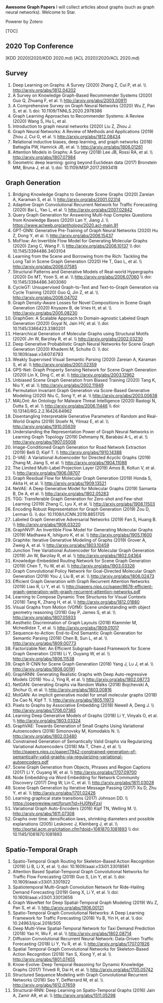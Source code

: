 **Awesome Graph Papers**
I will collect articles about graphs (such as graph neural networks). Welcome to Star.

Powerer by Zotero

[TOC]

## 2020 Top Conference
[KDD 2020](2020/KDD 2020.md)
[ACL 2020](2020/ACL 2020.md)

## Survey
1. Deep Learning on Graphs: A Survey (2020) Zhang Z, Cui P, et al. \\\ http://arxiv.org/abs/1812.04202
2. A Survey on Knowledge Graph-Based Recommender Systems (2020) Guo Q, Zhuang F, et al. \\\ http://arxiv.org/abs/2003.00911
3. A Comprehensive Survey on Graph Neural Networks (2020) Wu Z, Pan S, et al. \\\ doi: 10.1109/TNNLS.2020.2978386
4. Graph Learning Approaches to Recommender Systems: A Review (2020) Wang S, Hu L, et al.
5. Introduction to graph neural networks (2020) Liu Z, Zhou J.
6. Graph Neural Networks: A Review of Methods and Applications (2019) Zhou J, Cui G, et al. \\\ http://arxiv.org/abs/1812.08434
7. Relational inductive biases, deep learning, and graph networks (2018) Battaglia PW, Hamrick JB, et al. \\\ http://arxiv.org/abs/1806.01261
8. Attention Models in Graphs: A Survey (2018) Lee JB, Rossi RA, et al. \\\ http://arxiv.org/abs/1807.07984
9. Geometric deep learning: going beyond Euclidean data (2017) Bronstein MM, Bruna J, et al. \\\ doi: 10.1109/MSP.2017.2693418

## Graph Generation
1.  Bridging Knowledge Graphs to Generate Scene Graphs (2020) Zareian A, Karaman S, et al. \\\ http://arxiv.org/abs/2001.02314
2.  Adaptive Graph Convolutional Recurrent Network for Traffic Forecasting (2020) Bai L, Yao L, et al. \\\ http://arxiv.org/abs/2007.02842
3.  Query Graph Generation for Answering Multi-hop Complex Questions from Knowledge Bases (2020) Lan Y, Jiang J. \\\ https://www.aclweb.org/anthology/2020.acl-main.91
4.  GPT-GNN: Generative Pre-Training of Graph Neural Networks (2020) Hu Z, Dong Y, et al. \\\ http://arxiv.org/abs/2006.15437
5.  MoFlow: An Invertible Flow Model for Generating Molecular Graphs (2020) Zang C, Wang F. \\\ http://arxiv.org/abs/2006.10137 \\\ doi: 10.1145/3394486.3403104
6.  Learning from the Scene and Borrowing from the Rich: Tackling the Long Tail in Scene Graph Generation (2020) He T, Gao L, et al. \\\ http://arxiv.org/abs/2006.07585
7.  Structural Patterns and Generative Models of Real-world Hypergraphs (2020) Do MT, Yoon S, et al. \\\ http://arxiv.org/abs/2006.07060 \\\ doi: 10.1145/3394486.3403060
8.  CycleGT: Unsupervised Graph-to-Text and Text-to-Graph Generation via Cycle Training (2020) Guo Q, Jin Z, et al. \\\ http://arxiv.org/abs/2006.04702
9.  Graph Density-Aware Losses for Novel Compositions in Scene Graph Generation (2020) Knyazev B, de Vries H, et al. \\\ http://arxiv.org/abs/2005.08230
10.  GraphGen: A Scalable Approach to Domain-agnostic Labeled Graph Generation (2020) Goyal N, Jain HV, et al. \\\ doi: 10.1145/3366423.3380201
11.  Hierarchical Generation of Molecular Graphs using Structural Motifs (2020) Jin W, Barzilay R, et al. \\\ http://arxiv.org/abs/2002.03230
12.  Deep Generative Probabilistic Graph Neural Networks for Scene Graph Generation (2020) Khademi M, Schulte O. \\\ doi: 10.1609/aaai.v34i07.6783
13.  Weakly Supervised Visual Semantic Parsing (2020) Zareian A, Karaman S, et al. \\\ http://arxiv.org/abs/2001.02359
14.  GPS-Net: Graph Property Sensing Network for Scene Graph Generation (2020) Lin X, Ding C, et al. \\\ http://arxiv.org/abs/2003.12962
15.  Unbiased Scene Graph Generation from Biased Training (2020) Tang K, Niu Y, et al. \\\ http://arxiv.org/abs/2002.11949
16.  Permutation Invariant Graph Generation via Score-Based Generative Modeling (2020) Niu C, Song Y, et al. \\\ http://arxiv.org/abs/2003.00638
17.  MALOnt: An Ontology for Malware Threat Intelligence (2020) Rastogi N, Dutta S, et al. \\\ http://arxiv.org/abs/2006.11446 \\\ doi: 10.13140/RG.2.2.16426.64962
18.  Disentangling Interpretable Generative Parameters of Random and Real-World Graphs (2019) Stoehr N, Yilmaz E, et al. \\\ http://arxiv.org/abs/1910.05639
19.  Understanding the Representation Power of Graph Neural Networks in Learning Graph Topology (2019) Dehmamy N, Barabási A-L, et al. \\\ http://arxiv.org/abs/1907.05008
20.  Image-Conditioned Graph Generation for Road Network Extraction (2019) Belli D, Kipf T. \\\ http://arxiv.org/abs/1910.14388
21.  D-VAE: A Variational Autoencoder for Directed Acyclic Graphs (2019) Zhang M, Jiang S, et al. \\\ http://arxiv.org/abs/1904.11088
22.  The Limited Multi-Label Projection Layer (2019) Amos B, Koltun V, et al. \\\ http://arxiv.org/abs/1906.08707
23.  Graph Residual Flow for Molecular Graph Generation (2019) Honda S, Akita H, et al. \\\ http://arxiv.org/abs/1909.13521
24.  NeVAE: A Deep Generative Model for Molecular Graphs (2019) Samanta B, De A, et al. \\\ http://arxiv.org/abs/1802.05283
25.  TGG: Transferable Graph Generation for Zero-shot and Few-shot Learning (2019) Zhang C, Lyu X, et al. \\\ http://arxiv.org/abs/1908.11503
26.  Encoding Robust Representation for Graph Generation (2019) Zou D, Lerman G. \\\ doi: 10.1109/IJCNN.2019.8851705
27.  Labeled Graph Generative Adversarial Networks (2019) Fan S, Huang B. \\\ http://arxiv.org/abs/1906.03220
28.  GraphNVP: An Invertible Flow Model for Generating Molecular Graphs (2019) Madhawa K, Ishiguro K, et al. \\\ http://arxiv.org/abs/1905.11600
29.  Graphite: Iterative Generative Modeling of Graphs (2019) Grover A, Zweig A, et al. \\\ http://arxiv.org/abs/1803.10459
30.  Junction Tree Variational Autoencoder for Molecular Graph Generation (2019) Jin W, Barzilay R, et al. \\\ http://arxiv.org/abs/1802.04364
31.  Knowledge-Embedded Routing Network for Scene Graph Generation (2019) Chen T, Yu W, et al. \\\ http://arxiv.org/abs/1903.03326
32.  Graph Convolutional Policy Network for Goal-Directed Molecular Graph Generation (2019) You J, Liu B, et al. \\\ http://arxiv.org/abs/1806.02473
33.  Efficient Graph Generation with Graph Recurrent Attention Networks (2019) Liao R, Li Y, et al. \\\ http://papers.nips.cc/paper/8678-efficient-graph-generation-with-graph-recurrent-attention-networks.pdf
34.  Learning to Compose Dynamic Tree Structures for Visual Contexts (2018) Tang K, Zhang H, et al. \\\ http://arxiv.org/abs/1812.01880
35.  Visual Graphs from Motion (VGfM): Scene understanding with object geometry reasoning (2018) Gay P, James S, et al. \\\ http://arxiv.org/abs/1807.05933
36.  Aesthetic Discrimination of Graph Layouts (2018) Klammler M, Mchedlidze T, et al. \\\ http://arxiv.org/abs/1809.01017
37.  Sequence-to-Action: End-to-End Semantic Graph Generation for Semantic Parsing (2018) Chen B, Sun L, et al. \\\ http://arxiv.org/abs/1809.00773
38.  Factorizable Net: An Efficient Subgraph-based Framework for Scene Graph Generation (2018) Li Y, Ouyang W, et al. \\\ http://arxiv.org/abs/1806.11538
39.  Graph R-CNN for Scene Graph Generation (2018) Yang J, Lu J, et al. \\\ http://arxiv.org/abs/1808.00191
40.  GraphRNN: Generating Realistic Graphs with Deep Auto-regressive Models (2018) You J, Ying R, et al. \\\ http://arxiv.org/abs/1802.08773
41.  NetGAN: Generating Graphs via Random Walks (2018) Bojchevski A, Shchur O, et al. \\\ http://arxiv.org/abs/1803.00816
42.  MolGAN: An implicit generative model for small molecular graphs (2018) De Cao N, Kipf T. \\\ http://arxiv.org/abs/1805.11973
43.  Pixels to Graphs by Associative Embedding (2018) Newell A, Deng J. \\\ http://arxiv.org/abs/1706.07365
44.  Learning Deep Generative Models of Graphs (2018) Li Y, Vinyals O, et al. \\\ http://arxiv.org/abs/1803.03324
45.  GraphVAE: Towards Generation of Small Graphs Using Variational Autoencoders (2018) Simonovsky M, Komodakis N. \\\ http://arxiv.org/abs/1802.03480
46.  Constrained Generation of Semantically Valid Graphs via Regularizing Variational Autoencoders (2018) Ma T, Chen J, et al. \\\ http://papers.nips.cc/paper/7942-constrained-generation-of-semantically-valid-graphs-via-regularizing-variational-autoencoders.pdf
47.  Scene Graph Generation from Objects, Phrases and Region Captions (2017) Li Y, Ouyang W, et al. \\\ http://arxiv.org/abs/1707.09700
48.  Node Embedding via Word Embedding for Network Community Discovery (2017) Ding W, Lin C, et al. \\\ http://arxiv.org/abs/1611.03028
49.  Scene Graph Generation by Iterative Message Passing (2017) Xu D, Zhu Y, et al. \\\ http://arxiv.org/abs/1701.02426
50.  Learning graphical state transitions (2017) Johnson DD. \\\ https://openreview.net/forum?id=HJ0NvFzxl
51.  Variational Graph Auto-Encoders (2016) Kipf TN, Welling M. \\\ http://arxiv.org/abs/1611.07308
52.  Graphs over time: densification laws, shrinking diameters and possible explanations (2005) Leskovec J, Kleinberg J, et al. \\\ http://portal.acm.org/citation.cfm?doid=1081870.1081893 \\\ doi: 10.1145/1081870.1081893

## Spatio-Temporal Graph
1.  Spatio-Temporal Graph Routing for Skeleton-Based Action Recognition (2019) Li B, Li X, et al. \\\ doi: 10.1609/aaai.v33i01.33018561
2.  Attention Based Spatial-Temporal Graph Convolutional Networks for Traffic Flow Forecasting (2019) Guo S, Lin Y, et al. \\\ doi: 10.1609/aaai.v33i01.3301922
3.  Spatiotemporal Multi-Graph Convolution Network for Ride-Hailing Demand Forecasting (2019) Geng X, Li Y, et al. \\\ doi: 10.1609/aaai.v33i01.33013656
4.  Graph WaveNet for Deep Spatial-Temporal Graph Modeling (2019) Wu Z, Pan S, et al. \\\ http://arxiv.org/abs/1906.00121
5.  Spatio-Temporal Graph Convolutional Networks: A Deep Learning Framework for Traffic Forecasting (2018) Yu B, Yin H, et al. \\\ doi: 10.24963/ijcai.2018/505
6.  Deep Multi-View Spatial-Temporal Network for Taxi Demand Prediction (2018) Yao H, Wu F, et al. \\\ http://arxiv.org/abs/1802.08714
7.  Diffusion Convolutional Recurrent Neural Network: Data-Driven Traffic Forecasting (2018) Li Y, Yu R, et al. \\\ http://arxiv.org/abs/1707.01926
8.  Spatial Temporal Graph Convolutional Networks for Skeleton-Based Action Recognition (2018) Yan S, Xiong Y, et al. \\\ http://arxiv.org/abs/1801.07455
9.  Know-Evolve: Deep Temporal Reasoning for Dynamic Knowledge Graphs (2017) Trivedi R, Dai H, et al. \\\ http://arxiv.org/abs/1705.05742
10.  Structured Sequence Modeling with Graph Convolutional Recurrent Networks (2016) Seo Y, Defferrard M, et al. \\\ http://arxiv.org/abs/1612.07659
11.  Structural-RNN: Deep Learning on Spatio-Temporal Graphs (2016) Jain A, Zamir AR, et al. \\\ http://arxiv.org/abs/1511.05298
